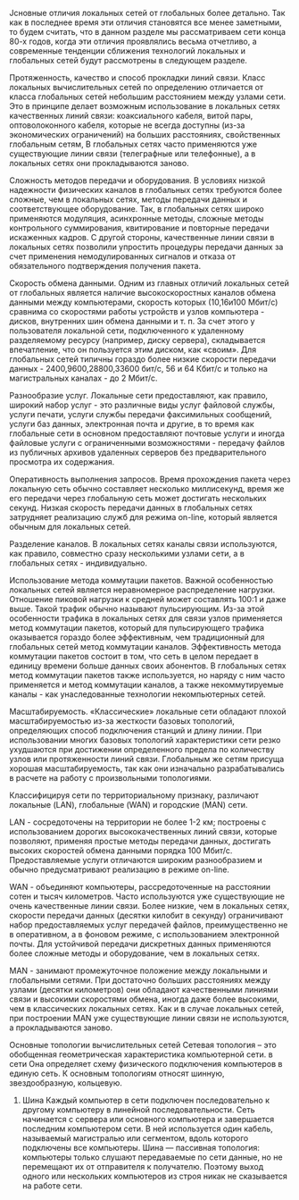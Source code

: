 Jсновные отличия локальных сетей от глобальных более детально. Так как в последнее время эти отличия становятся все менее заметными, то будем считать, что в данном разделе мы рассматриваем сети конца 80-х годов, когда эти отличия проявлялись весьма отчетливо, а современные тенденции сближения технологий локальных и глобальных сетей будут рассмотрены в следующем разделе.

Протяженность, качество и способ прокладки линий связи. Класс локальных вычислительных сетей по определению отличается от класса глобальных сетей небольшим расстоянием между узлами сети. Это в принципе делает возможным использование в локальных сетях качественных линий связи: коаксиального кабеля, витой пары, оптоволоконного кабеля, которые не всегда доступны (из-за экономических ограничений) на больших расстояниях, свойственных глобальным сетям, В глобальных сетях часто применяются уже существующие линии связи (телеграфные или телефонные), а в локальных сетях они прокладываются заново.

Сложность методов передачи и оборудования. В условиях низкой надежности физических каналов в глобальных сетях требуются более сложные, чем в локальных сетях, методы передачи данных и соответствующее оборудование. Так, в глобальных сетях широко применяются модуляция, асинхронные методы, сложные методы контрольного суммирования, квитирование и повторные передачи искаженных кадров. С другой стороны, качественные линии связи в локальных сетях позволили упростить процедуры передачи данных за счет применения немодулированных сигналов и отказа от обязательного подтверждения получения пакета.

Скорость обмена данными. Одним из главных отличий локальных сетей от глобальных является наличие высокоскоростных каналов обмена данными между компьютерами, скорость которых (10,16и100 Мбит/с) сравнима со скоростями работы устройств и узлов компьютера - дисков, внутренних шин обмена данными и т. п. За счет этого у пользователя локальной сети, подключенного к удаленному разделяемому ресурсу (например, диску сервера), складывается впечатление, что он пользуется этим диском, как «своим». Для глобальных сетей типичны гораздо более низкие скорости передачи данных - 2400,9600,28800,33600 бит/с, 56 и 64 Кбит/с и только на магистральных каналах - до 2 Мбит/с.

Разнообразие услуг. Локальные сети предоставляют, как правило, широкий набор услуг - это различные виды услуг файловой службы, услуги печати, услуги службы передачи факсимильных сообщений, услуги баз данных, электронная почта и другие, в то время как глобальные сети в основном предоставляют почтовые услуги и иногда файловые услуги с ограниченными возможностями - передачу файлов из публичных архивов удаленных серверов без предварительного просмотра их содержания.

Оперативность выполнения запросов. Время прохождения пакета через локальную сеть обычно составляет несколько миллисекунд, время же его передачи через глобальную сеть может достигать нескольких секунд. Низкая скорость передачи данных в глобальных сетях затрудняет реализацию служб для режима on-line, который является обычным для локальных сетей.

Разделение каналов. В локальных сетях каналы связи используются, как правило, совместно сразу несколькими узлами сети, а в глобальных сетях - индивидуально.

Использование метода коммутации пакетов. Важной особенностью локальных сетей является неравномерное распределение нагрузки. Отношение пиковой нагрузки к средней может составлять 100:1 и даже выше. Такой трафик обычно называют пульсирующим. Из-за этой особенности трафика в локальных сетях для связи узлов применяется метод коммутации пакетов, который для пульсирующего трафика оказывается гораздо более эффективным, чем традиционный для глобальных сетей метод коммутации каналов. Эффективность метода коммутации пакетов состоит в том, что сеть в целом передает в единицу времени больше данных своих абонентов. В глобальных сетях метод коммутации пакетов также используется, но наряду с ним часто применяется и метод коммутации каналов, а также некоммутируемые каналы - как унаследованные технологии некомпьютерных сетей.

Масштабируемость. «Классические» локальные сети обладают плохой масштабируемостью из-за жесткости базовых топологий, определяющих способ подключения станций и длину линии. При использовании многих базовых топологий характеристики сети резко ухудшаются при достижении определенного предела по количеству узлов или протяженности линий связи. Глобальным же сетям присуща хорошая масштабируемость, так как они изначально разрабатывались в расчете на работу с произвольными топологиями.

Классифицируя сети по территориальному признаку, различают локальные (LAN), глобальные (WAN) и городские (MAN) сети.

LAN - сосредоточены на территории не более 1-2 км; построены с использованием дорогих высококачественных линий связи, которые позволяют, применяя простые методы передачи данных, достигать высоких скоростей обмена данными порядка 100 Мбит/с. Предоставляемые услуги отличаются широким разнообразием и обычно предусматривают реализацию в режиме on-line.

WAN - объединяют компьютеры, рассредоточенные на расстоянии сотен и тысяч километров. Часто используются уже существующие не очень качественные линии связи. Более низкие, чем в локальных сетях, скорости передачи данных (десятки килобит в секунду) ограничивают набор предоставляемых услуг передачей файлов, преимущественно не в оперативном, а в фоновом режиме, с использованием электронной почты. Для устойчивой передачи дискретных данных применяются более сложные методы и оборудование, чем в локальных сетях.

MAN - занимают промежуточное положение между локальными и глобальными сетями. При достаточно больших расстояниях между узлами (десятки километров) они обладают качественными линиями связи и высокими скоростями обмена, иногда даже более высокими, чем в классических локальных сетях. Как и в случае локальных сетей, при построении MAN уже существующие линии связи не используются, а прокладываются заново.

Основные топологии вычислительных сетей
Сетевая топология – это обобщенная геометрическая характеристика компьютерной сети. в сети Она
определяет схему физического подключения компьютеров в единую сеть.
К основным топологиям относят шинную, звездообразную, кольцевую.
1) Шина
Каждый компьютер в сети подключен последовательно к другому компьютеру в линейной
последовательности. Сеть начинается с сервера или основного компьютера и завершается последним
компьютером сети. В ней используется один кабель, называемый магистралью или сегментом, вдоль которого
подключены все компьютеры.
Шина — пассивная топология: компьютеры только слушают передаваемые по сети данные, но не
перемещают их от отправителя к получателю. Поэтому выход одного или нескольких компьютеров из строя
никак не сказывается на работе сети.
